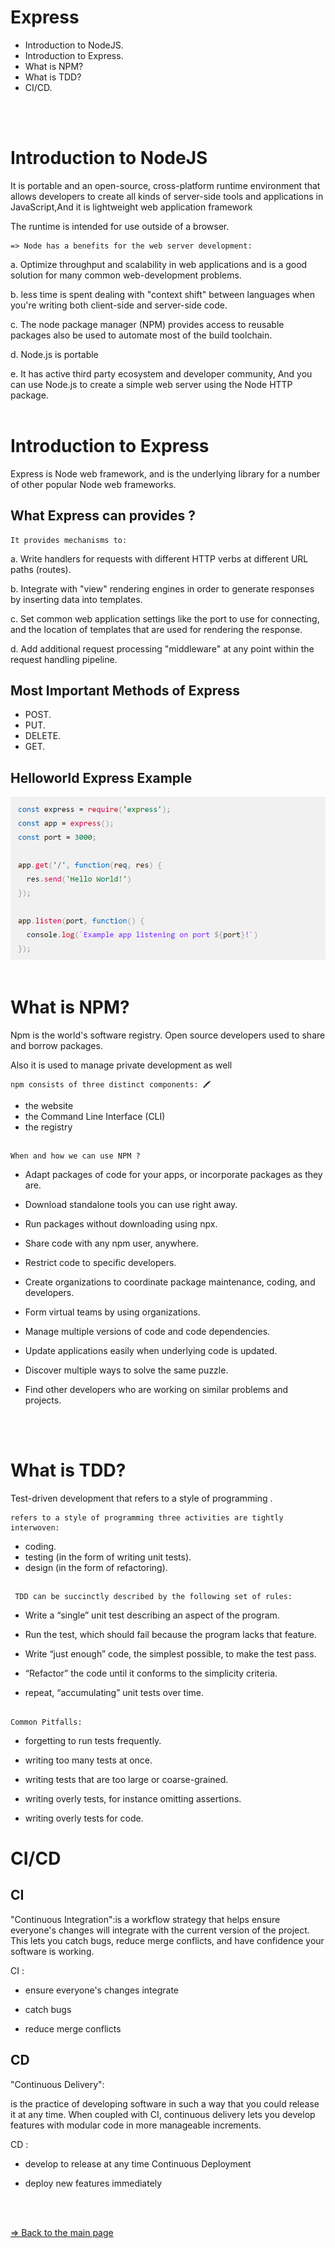 # Express

- Introduction to NodeJS.
- Introduction to Express.
- What is NPM?
- What is TDD?
- CI/CD.
<br/>
<br/>

# Introduction to NodeJS

  It is portable and an open-source, cross-platform runtime environment that allows developers to create all kinds of server-side tools and applications in JavaScript,And it is lightweight web application framework

  The runtime is intended for use outside of a browser.

    => Node has a benefits for the web server development:

  a. Optimize throughput and scalability in web applications and is a good solution for many common web-development problems.

  b. less time is spent dealing with "context shift" between languages when you're writing both client-side and server-side code.

  c. The node package manager (NPM) provides access to  reusable packages also be used to automate most of the build toolchain.

  d. Node.js is portable

  e. It has active third party ecosystem and developer community, And you can use Node.js to create a simple web server using the Node HTTP package.
<br/>
<br/>

# Introduction to Express

  Express is Node web framework, and is the underlying library for a number of other popular Node web frameworks.

## What Express can provides ?

    It provides mechanisms to:

  a. Write handlers for requests with different HTTP verbs at different URL paths (routes).
  
  b. Integrate with "view" rendering engines in order to generate responses by inserting data into templates.
  
  c. Set common web application settings like the port to use for connecting, and the location of templates that are used for rendering the response.
  
  d. Add additional request processing "middleware" at any point within the request handling pipeline.

## Most Important Methods of Express

- POST.
- PUT.
- DELETE.
- GET.

## Helloworld Express Example

 ![Hello Word Express Example](./expressHelloWorld.png)
<br/>
<br/>

# What is NPM?

 Npm is the world's software registry. Open source developers used to share and borrow packages.

 Also it is used to manage private development as well

    npm consists of three distinct components: 🖍

- the website
- the Command Line Interface (CLI)
- the registry

##

    When and how we can use NPM ?

- Adapt packages of code for your apps, or incorporate packages as they are.

- Download standalone tools you can use right away.

- Run packages without downloading using npx.

- Share code with any npm user, anywhere.

- Restrict code to specific developers.

- Create organizations to coordinate package maintenance, coding, and developers.

- Form virtual teams by using organizations.

- Manage multiple versions of code and code dependencies.

- Update applications easily when underlying code is updated.

- Discover multiple ways to solve the same puzzle.

- Find other developers who are working on similar problems and projects.

<br/>
<br/>

# What is TDD?

   Test-driven development that
refers to a style of programming .

    refers to a style of programming three activities are tightly interwoven:

- coding.
- testing (in the form of writing unit tests).
- design (in the form of refactoring).

##

     TDD can be succinctly described by the following set of rules:

- Write a “single” unit test describing an aspect of the program.

- Run the test, which should fail because the program lacks that feature.

- Write “just enough” code, the simplest possible, to make the test pass.

- “Refactor” the code until it conforms to the simplicity criteria.

- repeat, “accumulating” unit tests over time.

##

    Common Pitfalls:

- forgetting to run tests frequently.

- writing too many tests at once.

- writing tests that are too large or coarse-grained.

- writing overly tests, for instance omitting assertions.

- writing  overly  tests for code.

# CI/CD

## CI

"Continuous Integration":is a workflow strategy that helps ensure everyone's changes will integrate with the current version of the project. This lets you catch bugs, reduce merge conflicts, and have confidence your software is working.

CI :

- ensure everyone's changes integrate

- catch bugs

- reduce merge conflicts

## CD

"Continuous Delivery":

is the practice of developing software in such a way that you could release it at any time. When coupled with CI, continuous delivery lets you develop features with modular code in more manageable increments.

 CD :

- develop to release at any time Continuous Deployment

- deploy new features immediately

<br/>
<br/>

[=> Back to the main page](README.md)
